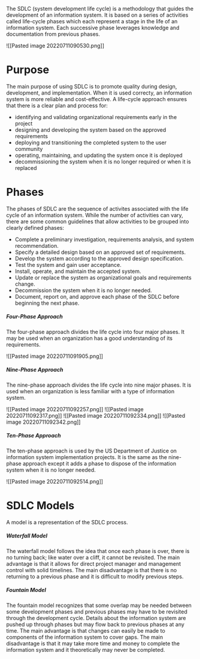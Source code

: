 The SDLC (system development life cycle) is a methodology that guides the development of an information system. It is based on a series of activities called life-cycle phases which each represent a stage in the life of an information system. Each successive phase leverages knowledge and documentation from previous phases.

![[Pasted image 20220711090530.png]]

# Purpose
The main purpose of using SDLC is to promote quality during design, development, and implementation. When it is used correcty, an information system is more reliable and cost-effective. A life-cycle approach ensures that there is a clear plan and process for:

- identifying and validating organizational requirements early in the project
- designing and developing the system based on the approved requirements
- deploying and transitioning the completed system to the user community
- operating, maintaining, and updating the system once it is deployed
- decommissioning the system when it is no longer required or when it is replaced

# Phases
The phases of SDLC are the sequence of activites associated with the life cycle of an information system. While the number of activities can vary, there are some common guidelines that allow activities to be grouped into clearly defined phases:

- Complete a preliminary investigation, requirements analysis, and system recommendation.
- Specify a detailed design based on an approved set of requirements.
- Develop the system according to the approved design specification.
- Test the system and gain user acceptance.
- Install, operate, and maintain the accepted system.
- Update or replace the system as organizational goals and requirements change.
- Decommission the system when it is no longer needed.
- Document, report on, and approve each phase of the SDLC before beginning the next phase.

##### Four-Phase Approach
The four-phase approach divides the life cycle into four major phases. It may be used when an organization has a good understanding of its requirements.

![[Pasted image 20220711091905.png]]

##### Nine-Phase Approach
The nine-phase approach divides the life cycle into nine major phases. It is used when an organization is less familiar with a type of information system.

![[Pasted image 20220711092257.png]]
![[Pasted image 20220711092317.png]]
![[Pasted image 20220711092334.png]]
![[Pasted image 20220711092342.png]]

##### Ten-Phase Approach
The ten-phase approach is used by the US Department of Justice on information system implementation projects. It is the same as the nine-phase approach except it adds a phase to dispose of the information system when it is no longer needed.

![[Pasted image 20220711092514.png]]

# SDLC Models
A model is a representation of the SDLC process.

##### Waterfall Model
The waterfall model follows the idea that once each phase is over, there is no turning back; like water over a cliff, it cannot be revisited. The main advantage is that it allows for direct project manager and management control with solid timelines. The main disadvantage is that there is no returning to a previous phase and it is difficult to modify previous steps.

##### Fountain Model
The fountain model recognizes that some overlap may be needed between some development phases and previous phases may have to be revisited through the development cycle. Details about the information system are pushed up through phases but may flow back to previous phases at any time. The main advantage is that changes can easily be made to components of the information system to cover gaps. The main disadvantage is that it may take more time and money to complete the information system and it theoretically may never be completed.